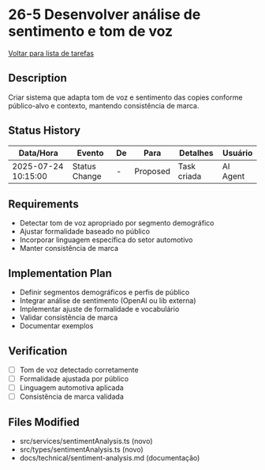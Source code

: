 # 26-5 Desenvolver análise de sentimento e tom de voz

[Voltar para lista de tarefas](./tasks.md)

## Description
Criar sistema que adapta tom de voz e sentimento das copies conforme público-alvo e contexto, mantendo consistência de marca.

## Status History
| Data/Hora           | Evento         | De         | Para      | Detalhes                                 | Usuário |
|---------------------|---------------|------------|-----------|------------------------------------------|---------|
| 2025-07-24 10:15:00 | Status Change | -          | Proposed  | Task criada                              | AI Agent |

## Requirements
- Detectar tom de voz apropriado por segmento demográfico
- Ajustar formalidade baseado no público
- Incorporar linguagem específica do setor automotivo
- Manter consistência de marca

## Implementation Plan
- Definir segmentos demográficos e perfis de público
- Integrar análise de sentimento (OpenAI ou lib externa)
- Implementar ajuste de formalidade e vocabulário
- Validar consistência de marca
- Documentar exemplos

## Verification
- [ ] Tom de voz detectado corretamente
- [ ] Formalidade ajustada por público
- [ ] Linguagem automotiva aplicada
- [ ] Consistência de marca validada

## Files Modified
- src/services/sentimentAnalysis.ts (novo)
- src/types/sentimentAnalysis.ts (novo)
- docs/technical/sentiment-analysis.md (documentação) 
